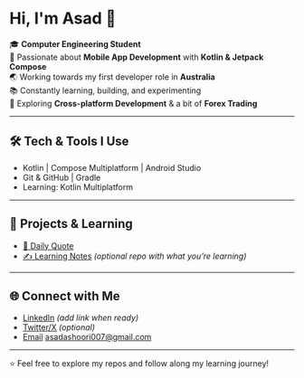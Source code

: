 # Hi, I'm Asad 👋  

🎓 **Computer Engineering Student**  
📱 Passionate about **Mobile App Development** with **Kotlin & Jetpack Compose**  
🌏 Working towards my first developer role in **Australia**  
📚 Constantly learning, building, and experimenting  
🔗 Exploring **Cross-platform Development** & a bit of **Forex Trading**  

---

## 🛠 Tech & Tools I Use
- Kotlin | Compose Multiplatform | Android Studio  
- Git & GitHub | Gradle  
- Learning: Kotlin Multiplatform  

---

## 🚀 Projects & Learning
- [📱 Daily Quote ](https://github.com/Joker7049/DailyQuoteSaver) 
- [✍️ Learning Notes](#) *(optional repo with what you’re learning)*  

---

## 🌐 Connect with Me
- [LinkedIn](#) *(add link when ready)*  
- [Twitter/X](#) *(optional)*  
- [Email](#) asadashoori007@gmail.com  

---

⭐️ Feel free to explore my repos and follow along my learning journey!
